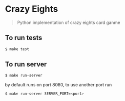 # Crazy Eights

> Python implementation of crazy eights card ganme

## To run tests
```bash
$ make test
```

## To run server
```bash
$ make run-server
```

by default runs on port 8080, to use another port run
```bash
$ make run-server SERVER_PORT=<port>
```